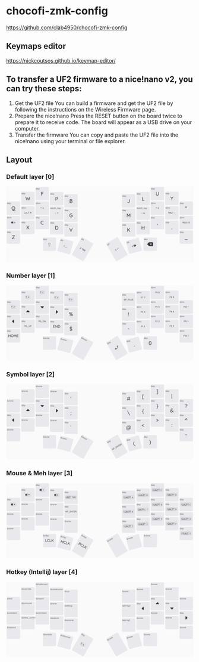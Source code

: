 # chocofi-zmk-config

https://github.com/clab4950/chocofi-zmk-config

## Keymaps editor

https://nickcoutsos.github.io/keymap-editor/

## To transfer a UF2 firmware to a nice!nano v2, you can try these steps:
1. Get the UF2 file
   You can build a firmware and get the UF2 file by following the instructions on the Wireless Firmware page.
2. Prepare the nice!nano
   Press the RESET button on the board twice to prepare it to receive code. The board will appear as a USB drive on your computer.
3. Transfer the firmware
   You can copy and paste the UF2 file into the nice!nano using your terminal or file explorer.

## Layout
### Default layer [0]

![layout](./Default_Layer.png)

### Number layer [1]

![layout](./Number_Layer.png)

### Symbol layer [2]

![layout](./Symbol_Layer.png)

### Mouse & Meh layer [3]

![layout](./Mouse_Layer.png)

### Hotkey (Intellij) layer [4]

![layout](./Hotkey_Layer.png)
 